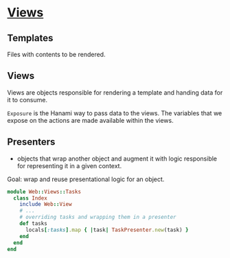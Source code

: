 # [Views](https://blog.codeminer42.com/from-rails-to-hanami-views-66d27bcba404)
## Templates
Files with contents to be rendered.

## Views
Views are objects responsible for rendering a template and handing data for it to consume.

`Exposure` is the Hanami way to pass data to the views.
The variables that we expose on the actions are made available within the views.

## Presenters
- objects that wrap another object and augment it with logic responsible for representing it in a given context.

Goal: wrap and reuse presentational logic for an object.

```ruby
module Web::Views::Tasks
  class Index
    include Web::View
    # ...
    # overriding tasks and wrapping them in a presenter
    def tasks
      locals[:tasks].map { |task| TaskPresenter.new(task) }
    end
  end
end
```
